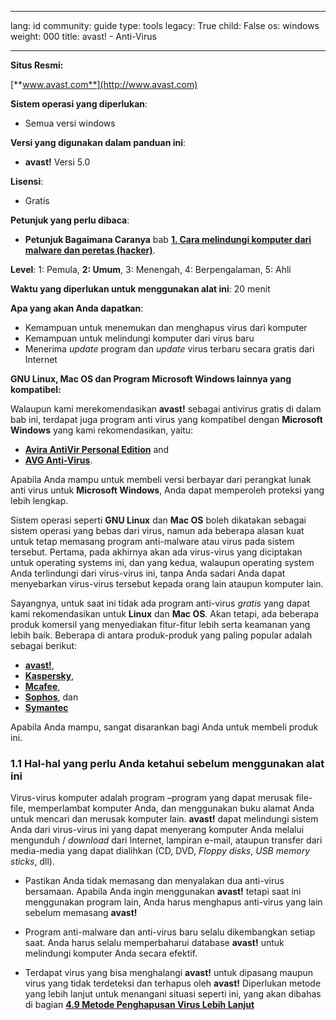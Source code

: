 

---

lang: id
community: guide
type: tools
legacy: True
child: False
os: windows
weight: 000
title: avast! - Anti-Virus

---

**Situs Resmi:**

[**www.avast.com**](http://www.avast.com)

**Sistem operasi yang diperlukan**:

* Semua versi windows

**Versi yang digunakan dalam panduan ini**:

- **avast!** Versi 5.0

**Lisensi**:

- Gratis 
	
**Petunjuk yang perlu dibaca**:

- **Petunjuk Bagaimana Caranya** bab [**1. Cara melindungi komputer dari malware dan peretas (hacker)**](/id/chapter-1).

**Level**: 1: Pemula, **2: Umum**, 3: Menengah, 4: Berpengalaman, 5: Ahli

**Waktu yang diperlukan untuk menggunakan alat ini**: 20 menit

**Apa yang akan Anda dapatkan**:

* Kemampuan untuk menemukan dan menghapus virus dari komputer
* Kemampuan untuk melindungi komputer dari virus baru
* Menerima *update* program dan *update* virus terbaru secara gratis dari Internet

**GNU Linux, Mac OS dan Program Microsoft Windows lainnya yang kompatibel:**

Walaupun kami merekomendasikan **avast!** sebagai antivirus gratis di dalam bab ini, terdapat juga program anti virus yang kompatibel dengan **Microsoft Windows** yang kami rekomendasikan, yaitu:

- [**Avira AntiVir Personal Edition**](http://www.free-av.com/) and
- [**AVG Anti-Virus**](http://free.avg.com/).

Apabila Anda mampu untuk membeli versi berbayar dari perangkat lunak anti virus untuk **Microsoft Windows**, Anda dapat memperoleh proteksi yang lebih lengkap.

Sistem operasi seperti **GNU Linux** dan **Mac OS** boleh dikatakan sebagai sistem operasi yang bebas dari virus, namun ada beberapa alasan kuat untuk tetap memasang program anti-malware atau virus pada sistem tersebut. Pertama, pada akhirnya akan ada virus-virus yang diciptakan untuk operating systems ini, dan yang kedua, walaupun operating system Anda terlindungi dari virus-virus ini, tanpa Anda sadari Anda dapat menyebarkan virus-virus tersebut kepada orang lain ataupun komputer lain.

Sayangnya, untuk saat ini tidak ada program anti-virus *gratis* yang dapat kami rekomendasikan untuk **Linux** dan **Mac OS**. Akan tetapi, ada beberapa produk komersil yang menyediakan fitur-fitur lebih serta keamanan yang lebih baik. Beberapa di antara produk-produk  yang paling popular adalah sebagai berikut: 
 
- [**avast!**](http://www.avast.com/en-eu/mac-edition),
- [**Kaspersky**](http://www.kaspersky.co.uk/kaspersky-anti-virus-for-mac),
- [**Mcafee**](http://www.mcafee.com/us/small/products/virusscan_for_mac/virusscan_for_mac.html),
- [**Sophos**](http://www.sophos.com/products/enterprise/endpoint/security-and-control/), dan
- [**Symantec**](http://www.symantec.com/norton/products)

Apabila Anda mampu, sangat disarankan bagi Anda untuk membeli produk ini.

### 1.1	Hal-hal yang perlu Anda ketahui sebelum menggunakan alat ini ###

Virus-virus komputer adalah program –program yang dapat merusak file-file, memperlambat komputer Anda, dan menggunakan buku alamat Anda untuk mencari dan merusak komputer lain. **avast!** dapat melindungi sistem Anda dari virus-virus ini yang dapat menyerang komputer Anda melalui mengunduh / *download* dari Internet, lampiran e-mail, ataupun transfer dari media-media yang dapat dialihkan (CD, DVD, *Floppy disks*, *USB memory sticks*, dll).

* Pastikan Anda tidak memasang dan menyalakan dua anti-virus bersamaan. Apabila Anda ingin menggunakan **avast!** tetapi saat ini menggunakan program lain, Anda harus menghapus anti-virus yang lain sebelum memasang **avast!**

* Program anti-malware dan anti-virus baru selalu dikembangkan setiap saat. Anda harus selalu memperbaharui database **avast!** untuk melindungi komputer Anda secara efektif.

* Terdapat virus yang bisa menghalangi **avast!** untuk dipasang maupun virus yang tidak terdeteksi dan terhapus oleh **avast!** Diperlukan metode yang lebih lanjut untuk menangani situasi seperti ini, yang akan dibahas di bagian [**4.9 Metode Penghapusan Virus Lebih Lanjut**](/id/avast_menghadapivirus#4.9)


 
 

